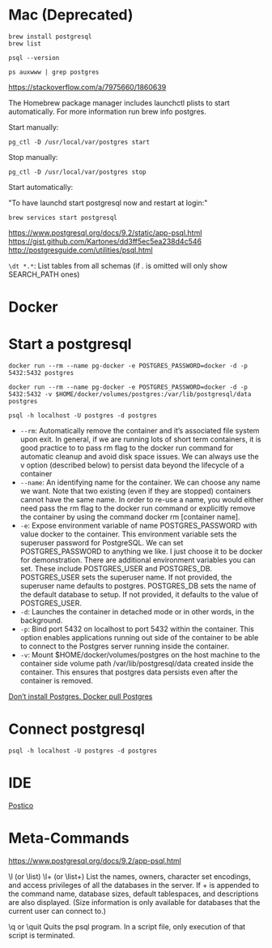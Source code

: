 # Mac (Deprecated)

```
brew install postgresql
brew list

psql --version

ps auxwww | grep postgres
```

https://stackoverflow.com/a/7975660/1860639

The Homebrew package manager includes launchctl plists to start automatically. For more information run brew info postgres.

Start manually:
```
pg_ctl -D /usr/local/var/postgres start
```
Stop manually:
```
pg_ctl -D /usr/local/var/postgres stop
```
Start automatically:

"To have launchd start postgresql now and restart at login:"
```
brew services start postgresql
```



https://www.postgresql.org/docs/9.2/static/app-psql.html
https://gist.github.com/Kartones/dd3ff5ec5ea238d4c546
http://postgresguide.com/utilities/psql.html

`\dt *.*`: List tables from all schemas (if _._ is omitted will only show SEARCH_PATH ones)


# Docker

# Start a postgresql

```
docker run --rm --name pg-docker -e POSTGRES_PASSWORD=docker -d -p 5432:5432 postgres

docker run --rm --name pg-docker -e POSTGRES_PASSWORD=docker -d -p 5432:5432 -v $HOME/docker/volumes/postgres:/var/lib/postgresql/data postgres

psql -h localhost -U postgres -d postgres
```

- `--rm`: Automatically remove the container and it’s associated file system upon exit. In general, if we are running lots of short term containers, it is good practice to to pass rm flag to the docker run command for automatic cleanup and avoid disk space issues. We can always use the v option (described below) to persist data beyond the lifecycle of a container
- `--name`: An identifying name for the container. We can choose any name we want. Note that two existing (even if they are stopped) containers cannot have the same name. In order to re-use a name, you would either need pass the rm flag to the docker run command or explicitly remove the container by using the command docker rm [container name].
- `-e`: Expose environment variable of name POSTGRES_PASSWORD with value docker to the container. This environment variable sets the superuser password for PostgreSQL. We can set POSTGRES_PASSWORD to anything we like. I just choose it to be docker for demonstration. There are additional environment variables you can set. These include POSTGRES_USER and POSTGRES_DB. POSTGRES_USER sets the superuser name. If not provided, the superuser name defaults to postgres. POSTGRES_DB sets the name of the default database to setup. If not provided, it defaults to the value of POSTGRES_USER.
- `-d`: Launches the container in detached mode or in other words, in the background.
- `-p`: Bind port 5432 on localhost to port 5432 within the container. This option enables applications running out side of the container to be able to connect to the Postgres server running inside the container.
- `-v`: Mount $HOME/docker/volumes/postgres on the host machine to the container side volume path /var/lib/postgresql/data created inside the container. This ensures that postgres data persists even after the container is removed.

[Don’t install Postgres. Docker pull Postgres](https://hackernoon.com/dont-install-postgres-docker-pull-postgres-bee20e200198)


# Connect postgresql

```
psql -h localhost -U postgres -d postgres
```

# IDE

[Postico](https://eggerapps.at/postico/)


# Meta-Commands
https://www.postgresql.org/docs/9.2/app-psql.html

\l (or \list)
\l+ (or \list+)
List the names, owners, character set encodings, and access privileges of all the databases in the server. If + is appended to the command name, database sizes, default tablespaces, and descriptions are also displayed. (Size information is only available for databases that the current user can connect to.)

\q or \quit
Quits the psql program. In a script file, only execution of that script is terminated.



